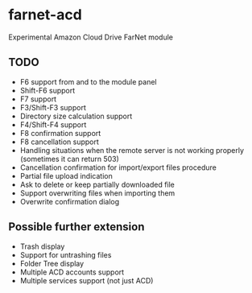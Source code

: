 # farnet-acd
Experimental Amazon Cloud Drive FarNet module

## TODO
* F6 support from and to the module panel
* Shift-F6 support
* F7 support
* F3/Shift-F3 support
* Directory size calculation support
* F4/Shift-F4 support
* F8 confirmation support
* F8 cancellation support
* Handling situations when the remote server is not working properly (sometimes it can return 503)
* Cancellation confirmation for import/export files procedure
* Partial file upload indication
* Ask to delete or keep partially downloaded file
* Support overwriting files when importing them
* Overwrite confirmation dialog

## Possible further extension
* Trash display
* Support for untrashing files
* Folder Tree display
* Multiple ACD accounts support
* Multiple services support (not just ACD)

